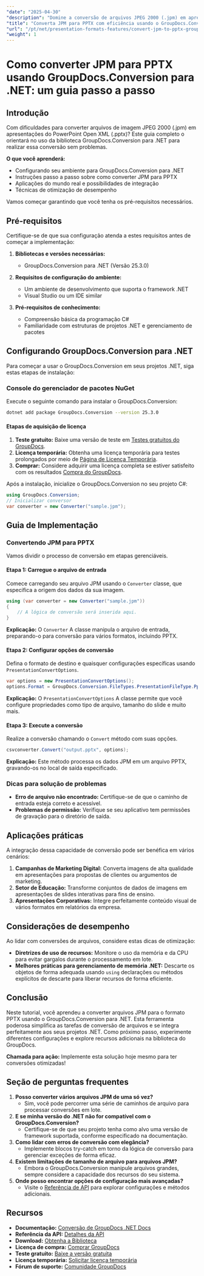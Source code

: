 ```yaml
---
"date": "2025-04-30"
"description": "Domine a conversão de arquivos JPEG 2000 (.jpm) em apresentações do PowerPoint (.pptx) com este guia abrangente sobre como usar o GroupDocs.Conversion para .NET."
"title": "Converta JPM para PPTX com eficiência usando o GroupDocs.Conversion para .NET - Um guia passo a passo"
"url": "/pt/net/presentation-formats-features/convert-jpm-to-pptx-groupdocs-dotnet/"
"weight": 1
---
```


# Como converter JPM para PPTX usando GroupDocs.Conversion para .NET: um guia passo a passo

## Introdução
Com dificuldades para converter arquivos de imagem JPEG 2000 (.jpm) em apresentações do PowerPoint Open XML (.pptx)? Este guia completo o orientará no uso da biblioteca GroupDocs.Conversion para .NET para realizar essa conversão sem problemas.

**O que você aprenderá:**
- Configurando seu ambiente para GroupDocs.Conversion para .NET
- Instruções passo a passo sobre como converter JPM para PPTX
- Aplicações do mundo real e possibilidades de integração
- Técnicas de otimização de desempenho

Vamos começar garantindo que você tenha os pré-requisitos necessários.

## Pré-requisitos
Certifique-se de que sua configuração atenda a estes requisitos antes de começar a implementação:

1. **Bibliotecas e versões necessárias:**
   - GroupDocs.Conversion para .NET (Versão 25.3.0)

2. **Requisitos de configuração do ambiente:**
   - Um ambiente de desenvolvimento que suporta o framework .NET
   - Visual Studio ou um IDE similar

3. **Pré-requisitos de conhecimento:**
   - Compreensão básica da programação C#
   - Familiaridade com estruturas de projetos .NET e gerenciamento de pacotes

## Configurando GroupDocs.Conversion para .NET
Para começar a usar o GroupDocs.Conversion em seus projetos .NET, siga estas etapas de instalação:

### Console do gerenciador de pacotes NuGet
Execute o seguinte comando para instalar o GroupDocs.Conversion:

```bash
dotnet add package GroupDocs.Conversion --version 25.3.0
```

#### Etapas de aquisição de licença
1. **Teste gratuito:** Baixe uma versão de teste em [Testes gratuitos do GroupDocs](https://releases.groupdocs.com/conversion/net/).
2. **Licença temporária:** Obtenha uma licença temporária para testes prolongados por meio de [Página de Licença Temporária](https://purchase.groupdocs.com/temporary-license/).
3. **Comprar:** Considere adquirir uma licença completa se estiver satisfeito com os resultados [Compra do GroupDocs](https://purchase.groupdocs.com/buy).

Após a instalação, inicialize o GroupDocs.Conversion no seu projeto C#:

```csharp
using GroupDocs.Conversion;
// Inicializar conversor
var converter = new Converter("sample.jpm");
```

## Guia de Implementação
### Convertendo JPM para PPTX
Vamos dividir o processo de conversão em etapas gerenciáveis.

#### Etapa 1: Carregue o arquivo de entrada
Comece carregando seu arquivo JPM usando o `Converter` classe, que especifica a origem dos dados da sua imagem.

```csharp
using (var converter = new Converter("sample.jpm"))
{
    // A lógica de conversão será inserida aqui.
}
```
**Explicação:** O `Converter` A classe manipula o arquivo de entrada, preparando-o para conversão para vários formatos, incluindo PPTX.

#### Etapa 2: Configurar opções de conversão
Defina o formato de destino e quaisquer configurações específicas usando `PresentationConvertOptions`.

```csharp
var options = new PresentationConvertOptions();
options.Format = GroupDocs.Conversion.FileTypes.PresentationFileType.Pptx;
```
**Explicação:** O `PresentationConvertOptions` A classe permite que você configure propriedades como tipo de arquivo, tamanho do slide e muito mais.

#### Etapa 3: Execute a conversão
Realize a conversão chamando o `Convert` método com suas opções.

```csharp
csvconverter.Convert("output.pptx", options);
```
**Explicação:** Este método processa os dados JPM em um arquivo PPTX, gravando-os no local de saída especificado.

### Dicas para solução de problemas
- **Erro de arquivo não encontrado:** Certifique-se de que o caminho de entrada esteja correto e acessível.
- **Problemas de permissão:** Verifique se seu aplicativo tem permissões de gravação para o diretório de saída.

## Aplicações práticas
A integração dessa capacidade de conversão pode ser benéfica em vários cenários:
1. **Campanhas de Marketing Digital:** Converta imagens de alta qualidade em apresentações para propostas de clientes ou argumentos de marketing.
2. **Setor de Educação:** Transforme conjuntos de dados de imagens em apresentações de slides interativas para fins de ensino.
3. **Apresentações Corporativas:** Integre perfeitamente conteúdo visual de vários formatos em relatórios da empresa.

## Considerações de desempenho
Ao lidar com conversões de arquivos, considere estas dicas de otimização:
- **Diretrizes de uso de recursos:** Monitore o uso da memória e da CPU para evitar gargalos durante o processamento em lote.
- **Melhores práticas para gerenciamento de memória .NET:** Descarte os objetos de forma adequada usando `using` declarações ou métodos explícitos de descarte para liberar recursos de forma eficiente.

## Conclusão
Neste tutorial, você aprendeu a converter arquivos JPM para o formato PPTX usando o GroupDocs.Conversion para .NET. Esta ferramenta poderosa simplifica as tarefas de conversão de arquivos e se integra perfeitamente aos seus projetos .NET. Como próximo passo, experimente diferentes configurações e explore recursos adicionais na biblioteca do GroupDocs.

**Chamada para ação:** Implemente esta solução hoje mesmo para ter conversões otimizadas!

## Seção de perguntas frequentes
1. **Posso converter vários arquivos JPM de uma só vez?**
   - Sim, você pode percorrer uma série de caminhos de arquivo para processar conversões em lote.
2. **E se minha versão do .NET não for compatível com o GroupDocs.Conversion?**
   - Certifique-se de que seu projeto tenha como alvo uma versão de framework suportada, conforme especificado na documentação.
3. **Como lidar com erros de conversão com elegância?**
   - Implemente blocos try-catch em torno da lógica de conversão para gerenciar exceções de forma eficaz.
4. **Existem limitações de tamanho de arquivo para arquivos JPM?**
   - Embora o GroupDocs.Conversion manipule arquivos grandes, sempre considere a capacidade dos recursos do seu sistema.
5. **Onde posso encontrar opções de configuração mais avançadas?**
   - Visite o [Referência de API](https://reference.groupdocs.com/conversion/net/) para explorar configurações e métodos adicionais.

## Recursos
- **Documentação:** [Conversão de GroupDocs .NET Docs](https://docs.groupdocs.com/conversion/net/)
- **Referência da API:** [Detalhes da API](https://reference.groupdocs.com/conversion/net/)
- **Download:** [Obtenha a Biblioteca](https://releases.groupdocs.com/conversion/net/)
- **Licença de compra:** [Comprar GroupDocs](https://purchase.groupdocs.com/buy)
- **Teste gratuito:** [Baixe a versão gratuita](https://releases.groupdocs.com/conversion/net/)
- **Licença temporária:** [Solicitar licença temporária](https://purchase.groupdocs.com/temporary-license/)
- **Fórum de suporte:** [Comunidade GroupDocs](https://forum.groupdocs.com/c/conversion/10)